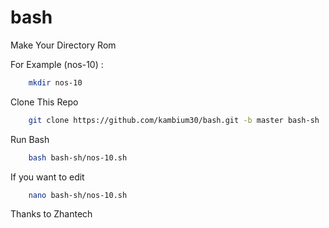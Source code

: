 # bash

Make Your Directory Rom

For Example (nos-10) :

```bash
    mkdir nos-10
```

Clone This Repo


```bash
    git clone https://github.com/kambium30/bash.git -b master bash-sh
```

Run Bash

```bash
    bash bash-sh/nos-10.sh
```

If you want to edit

```bash
    nano bash-sh/nos-10.sh
```


Thanks to Zhantech
